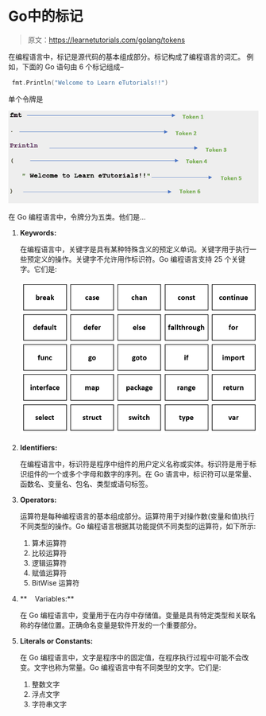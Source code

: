 # Go中的标记

> 原文：<https://learnetutorials.com/golang/tokens>

在编程语言中，标记是源代码的基本组成部分。标记构成了编程语言的词汇。
例如，下面的 Go 语句由 6 个标记组成–

```go
 fmt.Println("Welcome to Learn eTutorials!!") 

```

单个令牌是

![GO : Tokens](img/3f6bcac8f372430cb5d8975ec4622c69.png)

在 Go 编程语言中，令牌分为五类。他们是…

1.  **Keywords:**

    在编程语言中，关键字是具有某种特殊含义的预定义单词。关键字用于执行一些预定义的操作。关键字不允许用作标识符。Go 编程语言支持 25 个关键字。它们是:

    ![GO : Tokens](img/24fbba7abb1d59a8416bf799c47ded06.png)
2.  **Identifiers:** 

    在编程语言中，标识符是程序中组件的用户定义名称或实体。标识符是用于标识组件的一个或多个字母和数字的序列。在 Go 语言中，标识符可以是常量、函数名、变量名、包名、类型或语句标签。

3.  **Operators:**

    运算符是每种编程语言的基本组成部分。运算符用于对操作数(变量和值)执行不同类型的操作。Go 编程语言根据其功能提供不同类型的运算符，如下所示:

    1.  算术运算符
    2.  比较运算符
    3.  逻辑运算符
    4.  赋值运算符
    5.  BitWise 运算符
4.  **    Variables:**

    在 Go 编程语言中，变量用于在内存中存储值。变量是具有特定类型和关联名称的存储位置。正确命名变量是软件开发的一个重要部分。

5.  **Literals or Constants:**

    在 Go 编程语言中，文字是程序中的固定值，在程序执行过程中可能不会改变。文字也称为常量。Go 编程语言中有不同类型的文字。它们是:

    1.  整数文字
    2.  浮点文字
    3.  字符串文字